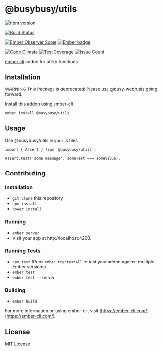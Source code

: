 @busybusy/utils
==============================================================================

[![npm version](https://badge.fury.io/js/busy-utils.svg)](https://badge.fury.io/js/busy-utils)

[![Build Status](https://travis-ci.org/busybusy/webapp-busy-utils.svg?branch=master)](https://travis-ci.org/busybusy/webapp-busy-utils)

[![Ember Observer Score](https://emberobserver.com/badges/busy-utils.svg)](https://emberobserver.com/addons/busy-utils)
[![Ember badge][ember-badge]][embadge]

[![Code Climate](https://codeclimate.com/github/busybusy/webapp-busy-utils/badges/gpa.svg)](https://codeclimate.com/github/busybusy/webapp-busy-utils)
[![Test Coverage](https://codeclimate.com/github/busybusy/webapp-busy-utils/badges/coverage.svg)](https://codeclimate.com/github/busybusy/webapp-busy-utils/coverage)
[![Issue Count](https://codeclimate.com/github/busybusy/webapp-busy-utils/badges/issue_count.svg)](https://codeclimate.com/github/busybusy/webapp-busy-utils)

[ember cli](https://ember-cli.com/) addon for utility functions

Installation
------------------------------------------------------------------------------

WARNING
This Package is deprecated! Please use @busy-web/utils going forward.

Install this addon using ember-cli
```
ember install @busybusy/utils
```

Usage
------------------------------------------------------------------------------

Use @busybusy/utils in your js files
```
import { Assert } from '@busybusy/utils';

Assert.test('some message', someTest === someValue);
```

Contributing
------------------------------------------------------------------------------

### Installation

* `git clone` this repository
* `npm install`
* `bower install`

### Running

* `ember server`
* Visit your app at http://localhost:4200.

### Running Tests

* `npm test` (Runs `ember try:testall` to test your addon against multiple Ember versions)
* `ember test`
* `ember test --server`

### Building

* `ember build`

For more information on using ember-cli, visit [https://ember-cli.com/](https://ember-cli.com/).


License
------------------------------------------------------------------------------

[MIT License](https://opensource.org/licenses/mit-license.php)

[embadge]: http://embadge.io/
[ember-badge]: http://embadge.io/v1/badge.svg?start=2.14.0
